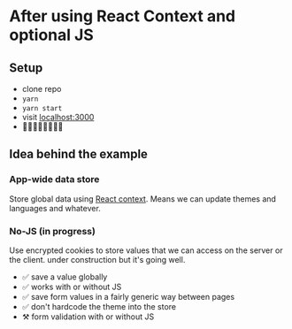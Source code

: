 # After using React Context and optional JS

## Setup

- clone repo
- `yarn`
- `yarn start`
- visit [localhost:3000](http://localhost:3000)
- 🚀🚀🚀🚀🚀🚀🚀🚀

## Idea behind the example

### App-wide data store

Store global data using [React context](https://reactjs.org/docs/context.html).
Means we can update themes and languages and whatever.

### No-JS (in progress)

Use encrypted cookies to store values that we can access on the server or the client.
under construction but it's going well.

- ✅ save a value globally
- ✅ works with or without JS
- ✅ save form values in a fairly generic way between pages
- ✅ don't hardcode the theme into the store
- ⚒ form validation with or without JS

